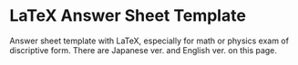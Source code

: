 # LaTeX Answer Sheet Template
Answer sheet template with LaTeX, especially for math or physics exam of discriptive form. There are Japanese ver. and English ver. on this page.
